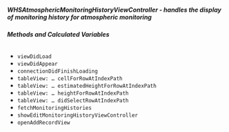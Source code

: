 ##### **WHSAtmosphericMonitoringHistoryViewController** - handles the display of monitoring history for atmospheric monitoring

###### **Methods and Calculated Variables**
- `viewDidLoad`
- `viewDidAppear`
- `connectionDidFinishLoading`
- `tableView: … cellForRowAtIndexPath`
- `tableView: … estimatedHeightForRowAtIndexPath`
- `tableView: … heightForRowAtIndexPath`
- `tableView: … didSelectRowAtIndexPath`
- `fetchMonitoringHistories`
- `showEditMonitoringHistoryViewController`
- `openAddRecordView`